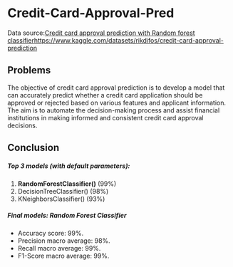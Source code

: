 # Credit-Card-Approval-Pred
Data source:[Credit card approval prediction with Random forest classifier](https://www.kaggle.com/datasets/rikdifos/credit-card-approval-prediction)https://www.kaggle.com/datasets/rikdifos/credit-card-approval-prediction

## Problems
The objective of credit card approval prediction is to develop a model that can accurately predict whether a credit card application should be approved or rejected based on various features and applicant information. The aim is to automate the decision-making process and assist financial institutions in making informed and consistent credit card approval decisions.

## Conclusion

##### Top 3 models (with default parameters):
1. **RandomForestClassifier()** (99%)
2. DecisionTreeClassifier() (98%)
3. KNeighborsClassifier() (93%)

##### Final models: **Random Forest Classifier**
* Accuracy score: 99%.
* Precision macro average: 98%.
* Recall macro average: 99%.
* F1-Score macro average: 99%.

